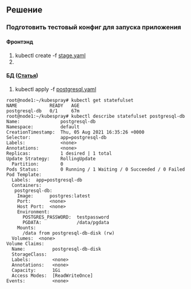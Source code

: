 ## Решение
### Подготовить тестовый конфиг для запуска приложения
#### Фронтэнд
1. kubectl create -f [stage.yaml](https://github.com/loshkarevev/Homeworks/blob/main/13.1%20%D0%BA%D0%BE%D0%BD%D1%82%D0%B5%D0%B9%D0%BD%D0%B5%D1%80%D1%8B,%20%D0%BF%D0%BE%D0%B4%D1%8B,%20deployment,%20statefulset,%20services,%20endpoints/stage.yaml)
2. 
#### БД ([Статья](https://www.bmc.com/blogs/kubernetes-postgresql/))
1. kubectl apply -f [postgresql.yaml](https://github.com/loshkarevev/Homeworks/blob/main/13.1%20%D0%BA%D0%BE%D0%BD%D1%82%D0%B5%D0%B9%D0%BD%D0%B5%D1%80%D1%8B%2C%20%D0%BF%D0%BE%D0%B4%D1%8B%2C%20deployment%2C%20statefulset%2C%20services%2C%20endpoints/postgresql.yaml)
```
root@node1:~/kubespray# kubectl get statefulset
NAME            READY   AGE
postgresql-db   0/1     67m
root@node1:~/kubespray# kubectl describe statefulset postgresql-db
Name:               postgresql-db
Namespace:          default
CreationTimestamp:  Thu, 05 Aug 2021 16:35:26 +0000
Selector:           app=postgresql-db
Labels:             <none>
Annotations:        <none>
Replicas:           1 desired | 1 total
Update Strategy:    RollingUpdate
  Partition:        0
Pods Status:        0 Running / 1 Waiting / 0 Succeeded / 0 Failed
Pod Template:
  Labels:  app=postgresql-db
  Containers:
   postgresql-db:
    Image:      postgres:latest
    Port:       <none>
    Host Port:  <none>
    Environment:
      POSTGRES_PASSWORD:  testpassword
      PGDATA:             /data/pgdata
    Mounts:
      /data from postgresql-db-disk (rw)
  Volumes:  <none>
Volume Claims:
  Name:          postgresql-db-disk
  StorageClass:
  Labels:        <none>
  Annotations:   <none>
  Capacity:      1Gi
  Access Modes:  [ReadWriteOnce]
Events:          <none>
```
